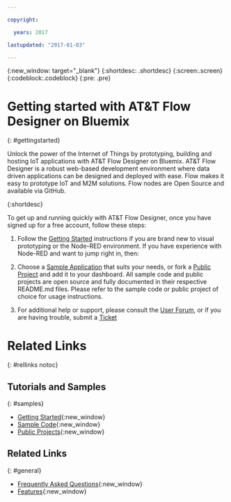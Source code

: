 ```yaml
---

copyright:

  years: 2017

lastupdated: "2017-01-03"

---
```


{:new_window: target="_blank"}
{:shortdesc: .shortdesc}
{:screen:.screen}
{:codeblock:.codeblock}
{:pre: .pre}

# Getting started with AT&T Flow Designer on Bluemix
{: #gettingstarted}

Unlock the power of the Internet of Things by prototyping, building and hosting IoT applications with AT&T Flow Designer on Bluemix. AT&T Flow Designer is a robust web-based development environment where data driven applications can be designed and deployed with ease. Flow makes it easy to prototype IoT and M2M solutions. Flow nodes are Open Source and available via GitHub. 

{:shortdesc}

To get up and running quickly with AT&T Flow Designer, once you have signed up for a free account, follow these steps:

1. Follow the [Getting Started](https://flow.att.com/start) instructions if you are brand new to visual prototyping or the Node-RED environment. If you have experience with Node-RED and want to jump right in, then:

2. Choose a [Sample Application](https://flow.att.io/explore/projects/snippets_and_samples) that suits your needs, or fork a [Public Project](https://flow.att.io/explore/projects) and add it to your dashboard. All sample code and public projects are open source and fully documented in their respective README.md files. Please refer to the sample code or public project of choice for usage instructions. 
	
2. For additional help or support, please consult the [User Forum](https://developer.att.com/forums/at-t-flow-designer), or if you are having trouble, submit a [Ticket](http://developer.att.com/developer/sso/salesforceRedirect.jsp?_fn=SessionTrigger)		 


# Related Links
{: #rellinks notoc}

## Tutorials and Samples
{: #samples}

* [Getting Started](https://flow.att.com/start){:new_window}
* [Sample Code](https://flow.att.io/explore/projects/snippets_and_samples){:new_window}
* [Public Projects](https://flow.att.io/explore/projects){:new_window}

## Related Links
{: #general}

* [Frequently Asked Questions](https://flow.att.com/faq){:new_window}
* [Features](https://flow.att.com/features){:new_window}

